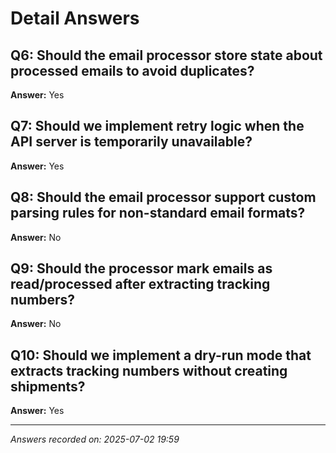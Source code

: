 # Detail Answers

## Q6: Should the email processor store state about processed emails to avoid duplicates?
**Answer:** Yes

## Q7: Should we implement retry logic when the API server is temporarily unavailable?
**Answer:** Yes

## Q8: Should the email processor support custom parsing rules for non-standard email formats?
**Answer:** No

## Q9: Should the processor mark emails as read/processed after extracting tracking numbers?
**Answer:** No

## Q10: Should we implement a dry-run mode that extracts tracking numbers without creating shipments?
**Answer:** Yes

---

*Answers recorded on: 2025-07-02 19:59*